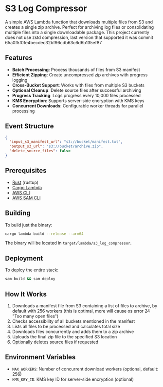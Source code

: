 # S3 Log Compressor

A simple AWS Lambda function that downloads multiple files from S3 and creates a single zip archive. Perfect for archiving log files or consolidating multiple files into a single downloadable package. This project currently does not use zstd compression, last version that supported it was commit 65a0f5f0fe4becdec32bf96cdb63c6d6b135ef87 

## Features

- **Batch Processing**: Process thousands of files from S3 manifest
- **Efficient Zipping**: Create uncompressed zip archives with progress logging
- **Cross-Bucket Support**: Works with files from multiple S3 buckets
- **Optional Cleanup**: Delete source files after successful archiving
- **Progress Tracking**: Logs progress every 10,000 files processed
- **KMS Encryption**: Supports server-side encryption with KMS keys
- **Concurrent Downloads**: Configurable worker threads for parallel processing

## Event Structure

```json
{
  "input_s3_manifest_url": "s3://bucket/manifest.txt",
  "output_s3_url": "s3://bucket/archive.zip",
  "delete_source_files": false
}
```

## Prerequisites

- [Rust](https://rustup.rs/) (rustup)
- [Cargo Lambda](https://www.cargo-lambda.info/guide/getting-started.html)
- [AWS CLI](https://aws.amazon.com/cli/)
- [AWS SAM CLI](https://docs.aws.amazon.com/serverless-application-model/latest/developerguide/install-sam-cli.html)

## Building

To build just the binary:
```bash
cargo lambda build --release --arm64
```
The binary will be located in `target/lambda/s3_log_compressor`.

## Deployment

To deploy the entire stack:
```bash
sam build && sam deploy
```

## How It Works

1. Downloads a manifest file from S3 containing a list of files to archive, by default with 256 workers (this is optimal, more will cause os error 24 "Too many open files")
2. Checks accessibility of all buckets mentioned in the manifest
3. Lists all files to be processed and calculates total size
4. Downloads files concurrently and adds them to a zip archive
5. Uploads the final zip file to the specified S3 location
6. Optionally deletes source files if requested

## Environment Variables

- `MAX_WORKERS`: Number of concurrent download workers (optional, default: 256)
- `KMS_KEY_ID`: KMS key ID for server-side encryption (optional)
